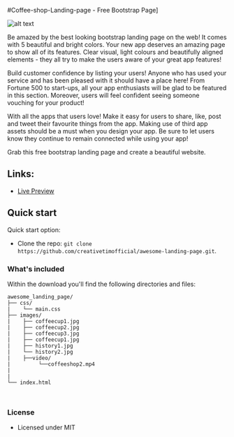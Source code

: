 #Coffee-shop-Landing-page - Free Bootstrap Page]

![alt text](https://s3.amazonaws.com/creativetim_bucket/products/27/original/opt_alp_thumbnail.jpg "Awesome Landing Page")

Be amazed by the best looking bootstrap landing page on the web! It comes with 5 beautiful and bright colors. Your new app deserves an amazing page to show all of its features. Clear visual, light colours and beautifully aligned elements - they all try to make the users aware of your great app features!

Build customer confidence by listing your users! Anyone who has used your service and has been pleased with it should have a place here! From Fortune 500 to start-ups, all your app enthusiasts will be glad to be featured in this section. Moreover, users will feel confident seeing someone vouching for your product!

With all the apps that users love! Make it easy for users to share, like, post and tweet their favourite things from the app. Making use of third app assets should be a must when you design your app. Be sure to let users know they continue to remain connected while using your app!

Grab this free bootstrap landing page and create a beautiful website.

## Links:

+ [Live Preview](http://anatoli.playground.devlan.co.ke/Coffeeshop/)

## Quick start

Quick start option:


- Clone the repo: `git clone https://github.com/creativetimofficial/awesome-landing-page.git`.


### What's included

Within the download you'll find the following directories and files:

```
awesome_landing_page/
├── css/
|    └── main.css
├── images/
|    ├── coffeecup1.jpg
|    ├── coffeecup2.jpg
|    ├── coffeecup3.jpg
|    ├── coffeecup1.jpg
|    ├── history1.jpg
|    └── history2.jpg
|    ├──video/       
|         └──coffeeshop2.mp4
|   
|
└── index.html



```



### License


- Licensed under MIT



